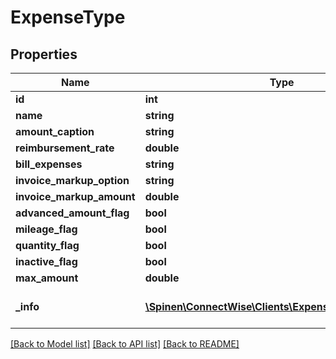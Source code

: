 # ExpenseType

## Properties
Name | Type | Description | Notes
------------ | ------------- | ------------- | -------------
**id** | **int** |  | [optional] 
**name** | **string** |  | 
**amount_caption** | **string** |  | 
**reimbursement_rate** | **double** |  | [optional] 
**bill_expenses** | **string** |  | 
**invoice_markup_option** | **string** |  | 
**invoice_markup_amount** | **double** |  | [optional] 
**advanced_amount_flag** | **bool** |  | [optional] 
**mileage_flag** | **bool** |  | [optional] 
**quantity_flag** | **bool** |  | [optional] 
**inactive_flag** | **bool** |  | [optional] 
**max_amount** | **double** |  | [optional] 
**_info** | [**\Spinen\ConnectWise\Clients\Expense\Model\Metadata**](Metadata.md) | Metadata of the entity | [optional] 

[[Back to Model list]](../README.md#documentation-for-models) [[Back to API list]](../README.md#documentation-for-api-endpoints) [[Back to README]](../README.md)


